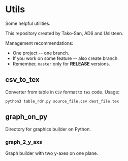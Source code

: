 # Utils
Some helpful utilities.

This repository created by Tako-San, AD6 and Uslsteen. 

Management recommendations:
* One project -- one branch.
* If you work on some feature -- also create branch.
* Remember, ```master``` only for **RELEASE** versions. 

## csv_to_tex
Converter from table in ```CSV``` format to ```tex``` code.
Usage:
```
python3 table_rdr.py source_file.csv dest_file.tex
```

## graph_on_py
Directory for graphics builder on Python.

### graph_2_y_axs 
Graph builder with two y-axes on one plane.
